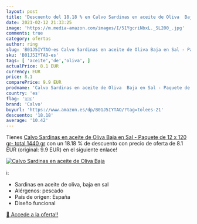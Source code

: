 ```yaml
---
layout: post
title: 'Descuento del 18.18 % en Calvo Sardinas en aceite de Oliva  Baja '
date: 2021-02-12 21:33:25
image: 'https://m.media-amazon.com/images/I/51YgcriNbxL._SL200_.jpg'
comments: true
category: ofertas
author: ring
slug: 'B01J5IYTAO-es Calvo Sardinas en aceite de Oliva Baja en Sal - Paquete de...'
sku: 'B01J5IYTAO-es'
tags: [ 'aceite','de','oliva', ]
actualPrice: 8.1 EUR
currency: EUR
price: 8.1
comparePrice: 9.9 EUR
prodname: 'Calvo Sardinas en aceite de Oliva  Baja en Sal - Paquete de 12 x 120 gr- total 1440 gr'
country: 'es'
flag: '🇪🇸'
brand: 'Calvo'
buyurl: 'https://www.amazon.es/dp/B01J5IYTAO/?tag=tolees-21'
descuento: '18.18'
average: '10.42'
---
```


Tienes [Calvo Sardinas en aceite de Oliva  Baja en Sal - Paquete de 12 x 120 gr- total 1440 gr](https://www.amazon.es/dp/B01J5IYTAO/?tag=tolees-21) con un 18.18 % de descuento con precio de oferta de 8.1 EUR (original: 9.9 EUR) en el siguiente enlace!

[![Calvo Sardinas en aceite de Oliva  Baja ](https://m.media-amazon.com/images/I/51YgcriNbxL._SL200_.jpg)](https://www.amazon.es/dp/B01J5IYTAO/?tag=tolees-21)

ℹ️:

- Sardinas en aceite de oliva, baja en sal
- Alérgenos: pescado
- País de origen: España
- Diseño funcional

[🛒 Accede a la oferta!!](https://www.amazon.es/dp/B01J5IYTAO/?tag=tolees-21)
